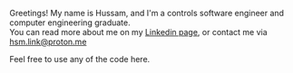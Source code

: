 Greetings! My name is Hussam, and I'm a controls software engineer and computer engineering graduate.<br>
You can read more about me on my [Linkedin page](https://www.linkedin.com/in/hussam-alhassan/), or contact me via <hsm.link@proton.me>

Feel free to use any of the code here.

<!---
Husmus00/Husmus00 is a ✨ special ✨ repository because its `README.md` (this file) appears on your GitHub profile.
You can click the Preview link to take a look at your changes.
--->
